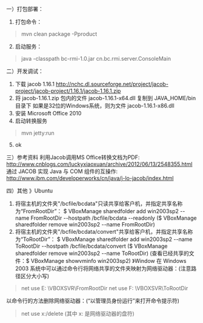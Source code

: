 一）打包部署：
1. 打包命令：
>mvn clean package -Pproduct

2. 启动服务：
>java -classpath bc-rmi-1.0.jar cn.bc.rmi.server.ConsoleMain

二）开发调试：
1. 下载 jacob 1.16.1
http://nchc.dl.sourceforge.net/project/jacob-project/jacob-project/1.16.1/jacob-1.16.1.zip
2. 将 jacob-1.16.1.zip 包内的文件 jacob-1.16.1-x64.dll 复制到 JAVA_HOME/bin 目录下
如果是32位的Windows系统，则为文件 jacob-1.16.1-x86.dll
3. 安装 Microsoft Office 2010
4. 启动转换服务
> mvn jetty:run
5. ok

三）参考资料
利用Jacob调用MS Office转换文档为PDF: http://www.cnblogs.com/luckyxiaoxuan/archive/2012/06/13/2548355.html
通过 JACOB 实现 Java 与 COM 组件的互操作: http://www.ibm.com/developerworks/cn/java/j-lo-jacob/index.html


四）其他
》Ubuntu
1. 将宿主机的文件夹"/bcfile/bcdata"只读共享给客户机，并指定共享名称为“FromRootDir”：
$ VBoxManage sharedfolder add win2003sp2 --name FromRootDir --hostpath /bcfile/bcdata --readonly
($ VBoxManage sharedfolder remove win2003sp2 --name FromRootDir)
2. 将宿主机的文件夹"/bcfile/bcdata/convert"共享给客户机，并指定共享名称为“ToRootDir”：
$ VBoxManage sharedfolder add win2003sp2 --name ToRootDir --hostpath /bcfile/bcdata/convert
($ VBoxManage sharedfolder remove win2003sp2 --name ToRootDir)
(查看已经共享的文件：$ VBoxManage showvminfo win2003sp2)
》Window
在 Windows  2003 系统中可以通过命令行将网络共享的文件夹映射为网络驱动器：(注意路径区分大小写)
> net use E: \\VBOXSVR\FromRootDir
> net use F: \\VBOXSVR\ToRootDir

以命令行的方法删除网络驱动器：(“以管理员身份运行”来打开命令提示符)
> net use x:/delete (其中 x: 是网络驱动器的盘符)
